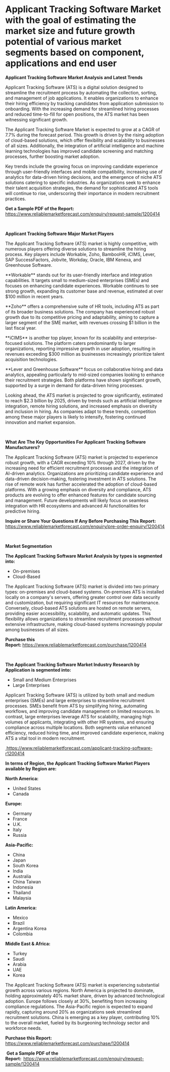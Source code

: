 <p><h1>Applicant Tracking Software Market with the goal of estimating the market size and future growth potential of various market segments based on component, applications and end user</h1></p><p><strong>Applicant Tracking Software Market Analysis and Latest Trends</strong></p>
<p><p>Applicant Tracking Software (ATS) is a digital solution designed to streamline the recruitment process by automating the collection, sorting, and management of job applications. It enables organizations to enhance their hiring efficiency by tracking candidates from application submission to onboarding. With the increasing demand for streamlined hiring processes and reduced time-to-fill for open positions, the ATS market has been witnessing significant growth.</p><p>The Applicant Tracking Software Market is expected to grow at a CAGR of 7.7% during the forecast period. This growth is driven by the rising adoption of cloud-based solutions, which offer flexibility and scalability to businesses of all sizes. Additionally, the integration of artificial intelligence and machine learning technologies has improved candidate screening and matching processes, further boosting market adoption.</p><p>Key trends include the growing focus on improving candidate experience through user-friendly interfaces and mobile compatibility, increasing use of analytics for data-driven hiring decisions, and the emergence of niche ATS solutions catering to specific industries. As organizations seek to enhance their talent acquisition strategies, the demand for sophisticated ATS tools will continue to rise, underscoring their importance in modern recruitment practices.</p></p>
<p><strong>Get a Sample PDF of the Report:&nbsp;</strong> <a href="https://www.reliablemarketforecast.com/enquiry/request-sample/1200414?utm_campaign=2479&utm_medium=2&utm_source=Github&utm_content=ia&utm_term=19042025&utm_id=applicant-tracking-software">https://www.reliablemarketforecast.com/enquiry/request-sample/1200414</a></p>
<p>&nbsp;</p>
<p><strong>Applicant Tracking Software Major Market Players</strong></p>
<p><p>The Applicant Tracking Software (ATS) market is highly competitive, with numerous players offering diverse solutions to streamline the hiring process. Key players include Workable, Zoho, BambooHR, iCIMS, Lever, SAP SuccessFactors, Jobvite, Workday, Oracle, IBM Kenexa, and Greenhouse Software.</p><p>**Workable** stands out for its user-friendly interface and integration capabilities. It targets small to medium-sized enterprises (SMEs) and focuses on enhancing candidate experiences. Workable continues to see strong growth, expanding its customer base and revenue, estimated at over $100 million in recent years.</p><p>**Zoho** offers a comprehensive suite of HR tools, including ATS as part of its broader business solutions. The company has experienced robust growth due to its competitive pricing and adaptability, aiming to capture a larger segment of the SME market, with revenues crossing $1 billion in the last fiscal year.</p><p>**iCIMS** is another top player, known for its scalability and enterprise-focused solutions. The platform caters predominantly to larger organizations, reporting impressive growth in user adoption, resulting in revenues exceeding $300 million as businesses increasingly prioritize talent acquisition technologies.</p><p>**Lever and Greenhouse Software** focus on collaborative hiring and data analytics, appealing particularly to mid-sized companies looking to enhance their recruitment strategies. Both platforms have shown significant growth, supported by a surge in demand for data-driven hiring processes.</p><p>Looking ahead, the ATS market is projected to grow significantly, estimated to reach $2.3 billion by 2025, driven by trends such as artificial intelligence integration, remote hiring solutions, and increased emphasis on diversity and inclusion in hiring. As companies adapt to these trends, competition among these major players is likely to intensify, fostering continued innovation and market expansion.</p></p>
<p>&nbsp;</p>
<p><strong>What Are The Key Opportunities For Applicant Tracking Software Manufacturers?</strong></p>
<p><p>The Applicant Tracking Software (ATS) market is projected to experience robust growth, with a CAGR exceeding 10% through 2027, driven by the increasing need for efficient recruitment processes and the integration of AI-driven analytics. Organizations are prioritizing candidate experience and data-driven decision-making, fostering investment in ATS solutions. The rise of remote work has further accelerated the adoption of cloud-based platforms. With a growing emphasis on diversity and compliance, ATS products are evolving to offer enhanced features for candidate sourcing and management. Future developments will likely focus on seamless integration with HR ecosystems and advanced AI functionalities for predictive hiring.</p></p>
<p><strong>Inquire or Share Your Questions If Any Before Purchasing This Report:</strong> <a href="https://www.reliablemarketforecast.com/enquiry/pre-order-enquiry/1200414?utm_campaign=2479&utm_medium=2&utm_source=Github&utm_content=ia&utm_term=19042025&utm_id=applicant-tracking-software">https://www.reliablemarketforecast.com/enquiry/pre-order-enquiry/1200414</a></p>
<p>&nbsp;</p>
<p><strong>Market Segmentation</strong></p>
<p><strong>The Applicant Tracking Software Market Analysis by types is segmented into:</strong></p>
<p><ul><li>On-premises</li><li>Cloud-Based</li></ul></p>
<p><p>The Applicant Tracking Software (ATS) market is divided into two primary types: on-premises and cloud-based systems. On-premises ATS is installed locally on a company's servers, offering greater control over data security and customization, but requiring significant IT resources for maintenance. Conversely, cloud-based ATS solutions are hosted on remote servers, providing easier accessibility, scalability, and automatic updates. This flexibility allows organizations to streamline recruitment processes without extensive infrastructure, making cloud-based systems increasingly popular among businesses of all sizes.</p></p>
<p><strong>Purchase this Report:&nbsp;</strong><a href="https://www.reliablemarketforecast.com/purchase/1200414?utm_campaign=2479&utm_medium=2&utm_source=Github&utm_content=ia&utm_term=19042025&utm_id=applicant-tracking-software">https://www.reliablemarketforecast.com/purchase/1200414</a></p>
<p>&nbsp;</p>
<p><strong>The Applicant Tracking Software Market Industry Research by Application is segmented into:</strong></p>
<p><ul><li>Small and Medium Enterprises</li><li>Large Enterprises</li></ul></p>
<p><p>Applicant Tracking Software (ATS) is utilized by both small and medium enterprises (SMEs) and large enterprises to streamline recruitment processes. SMEs benefit from ATS by simplifying hiring, automating workflows, and improving candidate management on limited resources. In contrast, large enterprises leverage ATS for scalability, managing high volumes of applicants, integrating with other HR systems, and ensuring compliance across multiple locations. Both segments value enhanced efficiency, reduced hiring time, and improved candidate experience, making ATS a vital tool in modern recruitment.</p></p>
<p><a href="https://www.reliablemarketforecast.com/applicant-tracking-software-r1200414?utm_campaign=2479&utm_medium=2&utm_source=Github&utm_content=ia&utm_term=19042025&utm_id=applicant-tracking-software">&nbsp;https://www.reliablemarketforecast.com/applicant-tracking-software-r1200414</a></p>
<p><strong>In terms of Region, the Applicant Tracking Software Market Players available by Region are:</strong></p>
<p>
    <p> <strong> North America: </strong>
        <ul>
            <li>United States</li>
            <li>Canada</li>
        </ul>
        </p> 
    <p> <strong> Europe: </strong>
        <ul>
            <li>Germany</li>
            <li>France</li>
            <li>U.K.</li>
            <li>Italy</li>
            <li>Russia</li>
        </ul>
        </p> 
    <p> <strong> Asia-Pacific: </strong>
        <ul>
            <li>China</li>
            <li>Japan</li>
            <li>South Korea</li>
            <li>India</li>
            <li>Australia</li>
            <li>China Taiwan</li>
            <li>Indonesia</li>
            <li>Thailand</li>
            <li>Malaysia</li>
        </ul>
        </p> 
    <p> <strong> Latin America: </strong>
        <ul>
            <li>Mexico</li>
            <li>Brazil</li>
            <li>Argentina Korea</li>
            <li>Colombia</li>
        </ul>
        </p> 
    <p> <strong> Middle East & Africa: </strong>
        <ul>
            <li>Turkey</li>
            <li>Saudi</li>
            <li>Arabia</li>
            <li>UAE</li>
            <li>Korea</li>
        </ul>
    </p>
    </p>
<p><p>The Applicant Tracking Software (ATS) market is experiencing substantial growth across various regions. North America is projected to dominate, holding approximately 40% market share, driven by advanced technological adoption. Europe follows closely at 30%, benefiting from increasing compliance regulations. The Asia-Pacific region is expected to expand rapidly, capturing around 20% as organizations seek streamlined recruitment solutions. China is emerging as a key player, contributing 10% to the overall market, fueled by its burgeoning technology sector and workforce needs.</p></p>
<p><strong>Purchase this Report: </strong><a href="https://www.reliablemarketforecast.com/purchase/1200414?utm_campaign=2479&utm_medium=2&utm_source=Github&utm_content=ia&utm_term=19042025&utm_id=applicant-tracking-software">https://www.reliablemarketforecast.com/purchase/1200414</a></p>
<p>&nbsp;<strong>Get a Sample PDF of the Report:&nbsp;&nbsp;</strong><a href="https://www.reliablemarketforecast.com/enquiry/request-sample/1200414?utm_campaign=2479&utm_medium=2&utm_source=Github&utm_content=ia&utm_term=19042025&utm_id=applicant-tracking-software">https://www.reliablemarketforecast.com/enquiry/request-sample/1200414</a></p>
<p><strong></strong></p>
<p><p></p><p></p><p></p></p>